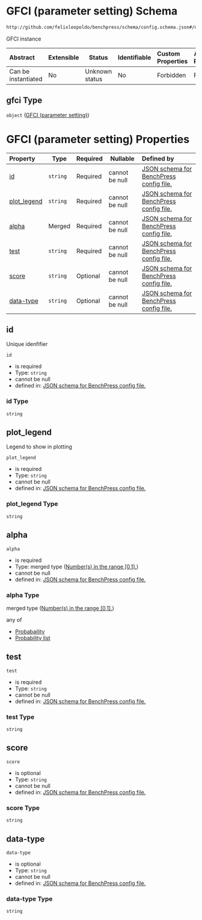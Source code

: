 # GFCI (parameter setting) Schema

```txt
http://github.com/felixleopoldo/benchpress/schema/config.schema.json#/definitions/gfci
```

GFCI instance


| Abstract            | Extensible | Status         | Identifiable | Custom Properties | Additional Properties | Access Restrictions | Defined In                                                                  |
| :------------------ | ---------- | -------------- | ------------ | :---------------- | --------------------- | ------------------- | --------------------------------------------------------------------------- |
| Can be instantiated | No         | Unknown status | No           | Forbidden         | Forbidden             | none                | [config.schema.json\*](../../out/config.schema.json "open original schema") |

## gfci Type

`object` ([GFCI (parameter setting)](config-definitions-gfci-parameter-setting.md))

# GFCI (parameter setting) Properties

| Property                    | Type     | Required | Nullable       | Defined by                                                                                                                                                                                                                          |
| :-------------------------- | -------- | -------- | -------------- | :---------------------------------------------------------------------------------------------------------------------------------------------------------------------------------------------------------------------------------- |
| [id](#id)                   | `string` | Required | cannot be null | [JSON schema for BenchPress config file.](config-definitions-gfci-parameter-setting-properties-id.md "http&#x3A;//github.com/felixleopoldo/benchpress/schema/config.schema.json#/definitions/gfci/properties/id")                   |
| [plot_legend](#plot_legend) | `string` | Required | cannot be null | [JSON schema for BenchPress config file.](config-definitions-gfci-parameter-setting-properties-plot_legend.md "http&#x3A;//github.com/felixleopoldo/benchpress/schema/config.schema.json#/definitions/gfci/properties/plot_legend") |
| [alpha](#alpha)             | Merged   | Required | cannot be null | [JSON schema for BenchPress config file.](config-definitions-numbers-in-the-range-01.md "http&#x3A;//github.com/felixleopoldo/benchpress/schema/config.schema.json#/definitions/gfci/properties/alpha")                             |
| [test](#test)               | `string` | Required | cannot be null | [JSON schema for BenchPress config file.](config-definitions-gfci-parameter-setting-properties-test.md "http&#x3A;//github.com/felixleopoldo/benchpress/schema/config.schema.json#/definitions/gfci/properties/test")               |
| [score](#score)             | `string` | Optional | cannot be null | [JSON schema for BenchPress config file.](config-definitions-gfci-parameter-setting-properties-score.md "http&#x3A;//github.com/felixleopoldo/benchpress/schema/config.schema.json#/definitions/gfci/properties/score")             |
| [data-type](#data-type)     | `string` | Optional | cannot be null | [JSON schema for BenchPress config file.](config-definitions-gfci-parameter-setting-properties-data-type.md "http&#x3A;//github.com/felixleopoldo/benchpress/schema/config.schema.json#/definitions/gfci/properties/data-type")     |

## id

Unique idenfifier


`id`

-   is required
-   Type: `string`
-   cannot be null
-   defined in: [JSON schema for BenchPress config file.](config-definitions-gfci-parameter-setting-properties-id.md "http&#x3A;//github.com/felixleopoldo/benchpress/schema/config.schema.json#/definitions/gfci/properties/id")

### id Type

`string`

## plot_legend

Legend to show in plotting


`plot_legend`

-   is required
-   Type: `string`
-   cannot be null
-   defined in: [JSON schema for BenchPress config file.](config-definitions-gfci-parameter-setting-properties-plot_legend.md "http&#x3A;//github.com/felixleopoldo/benchpress/schema/config.schema.json#/definitions/gfci/properties/plot_legend")

### plot_legend Type

`string`

## alpha




`alpha`

-   is required
-   Type: merged type ([Number(s) in the range \[0,1\].](config-definitions-numbers-in-the-range-01.md))
-   cannot be null
-   defined in: [JSON schema for BenchPress config file.](config-definitions-numbers-in-the-range-01.md "http&#x3A;//github.com/felixleopoldo/benchpress/schema/config.schema.json#/definitions/gfci/properties/alpha")

### alpha Type

merged type ([Number(s) in the range \[0,1\].](config-definitions-numbers-in-the-range-01.md))

any of

-   [Probabaility](config-definitions-probabaility.md "check type definition")
-   [Probability list](config-definitions-numbers-in-the-range-01-anyof-probability-list.md "check type definition")

## test




`test`

-   is required
-   Type: `string`
-   cannot be null
-   defined in: [JSON schema for BenchPress config file.](config-definitions-gfci-parameter-setting-properties-test.md "http&#x3A;//github.com/felixleopoldo/benchpress/schema/config.schema.json#/definitions/gfci/properties/test")

### test Type

`string`

## score




`score`

-   is optional
-   Type: `string`
-   cannot be null
-   defined in: [JSON schema for BenchPress config file.](config-definitions-gfci-parameter-setting-properties-score.md "http&#x3A;//github.com/felixleopoldo/benchpress/schema/config.schema.json#/definitions/gfci/properties/score")

### score Type

`string`

## data-type




`data-type`

-   is optional
-   Type: `string`
-   cannot be null
-   defined in: [JSON schema for BenchPress config file.](config-definitions-gfci-parameter-setting-properties-data-type.md "http&#x3A;//github.com/felixleopoldo/benchpress/schema/config.schema.json#/definitions/gfci/properties/data-type")

### data-type Type

`string`

